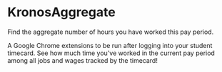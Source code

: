 # KronosAggregate
Find the aggregate number of hours you have worked this pay period.

A Google Chrome extensions to be run after logging into your student timecard. See how much time you've worked in the current pay period among all jobs and wages tracked by the timecard!
